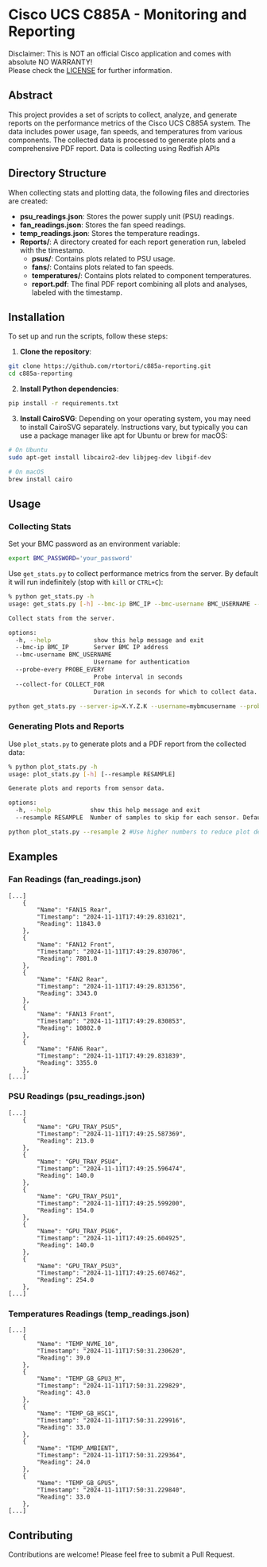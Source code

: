 # Cisco UCS C885A - Monitoring and Reporting

Disclaimer: This is NOT an official Cisco application and comes with absolute NO WARRANTY!<br>
Please check the [LICENSE](https://github.com/rtortori/c885a-reporting/blob/main/LICENSE-CISCO.md ) for further information. <br>

## Abstract

This project provides a set of scripts to collect, analyze, and generate reports on the performance metrics of the Cisco UCS C885A system. The data includes power usage, fan speeds, and temperatures from various components. The collected data is processed to generate plots and a comprehensive PDF report. Data is collecting using Redfish APIs

## Directory Structure

When collecting stats and plotting data, the following files and directories are created:

- **psu_readings.json**: Stores the power supply unit (PSU) readings.
- **fan_readings.json**: Stores the fan speed readings.
- **temp_readings.json**: Stores the temperature readings.
- **Reports/**: A directory created for each report generation run, labeled with the timestamp.
  - **psus/**: Contains plots related to PSU usage.
  - **fans/**: Contains plots related to fan speeds.
  - **temperatures/**: Contains plots related to component temperatures.
  - **report.pdf**: The final PDF report combining all plots and analyses, labeled with the timestamp.

## Installation

To set up and run the scripts, follow these steps:

1. **Clone the repository**:

```bash
git clone https://github.com/rtortori/c885a-reporting.git
cd c885a-reporting
```

2. **Install Python dependencies**:

```bash
pip install -r requirements.txt
```

3. **Install CairoSVG**:
Depending on your operating system, you may need to install CairoSVG separately. Instructions vary, but typically you can use a package manager like apt for Ubuntu or brew for macOS:

```bash
# On Ubuntu
sudo apt-get install libcairo2-dev libjpeg-dev libgif-dev

# On macOS
brew install cairo
```

## Usage

### Collecting Stats

Set your BMC password as an environment variable:

```bash
export BMC_PASSWORD='your_password'
```

Use `get_stats.py` to collect performance metrics from the server. By default it will run indefinitely (stop with `kill` or `CTRL+C`):

```bash
% python get_stats.py -h                                                                          
usage: get_stats.py [-h] --bmc-ip BMC_IP --bmc-username BMC_USERNAME --probe-every PROBE_EVERY [--collect-for COLLECT_FOR]

Collect stats from the server.

options:
  -h, --help            show this help message and exit
  --bmc-ip BMC_IP       Server BMC IP address
  --bmc-username BMC_USERNAME
                        Username for authentication
  --probe-every PROBE_EVERY
                        Probe interval in seconds
  --collect-for COLLECT_FOR
                        Duration in seconds for which to collect data. Runs indefinitely if not specified.
```

```bash
python get_stats.py --server-ip=X.Y.Z.K --username=mybmcusername --probe-every=15
```

### Generating Plots and Reports

Use `plot_stats.py` to generate plots and a PDF report from the collected data:

```bash
% python plot_stats.py -h
usage: plot_stats.py [-h] [--resample RESAMPLE]

Generate plots and reports from sensor data.

options:
  -h, --help           show this help message and exit
  --resample RESAMPLE  Number of samples to skip for each sensor. Default is 1 (consider all samples).
```

```bash
python plot_stats.py --resample 2 #Use higher numbers to reduce plot density.
```

## Examples

### Fan Readings (fan_readings.json)

```
[...]
    {
        "Name": "FAN15 Rear",
        "Timestamp": "2024-11-11T17:49:29.831021",
        "Reading": 11843.0
    },
    {
        "Name": "FAN12 Front",
        "Timestamp": "2024-11-11T17:49:29.830706",
        "Reading": 7801.0
    },
    {
        "Name": "FAN2 Rear",
        "Timestamp": "2024-11-11T17:49:29.831356",
        "Reading": 3343.0
    },
    {
        "Name": "FAN13 Front",
        "Timestamp": "2024-11-11T17:49:29.830853",
        "Reading": 10802.0
    },
    {
        "Name": "FAN6 Rear",
        "Timestamp": "2024-11-11T17:49:29.831839",
        "Reading": 3355.0
    },
[...]
```

### PSU Readings (psu_readings.json)

```
[...]
    {
        "Name": "GPU_TRAY_PSU5",
        "Timestamp": "2024-11-11T17:49:25.587369",
        "Reading": 213.0
    },
    {
        "Name": "GPU_TRAY_PSU4",
        "Timestamp": "2024-11-11T17:49:25.596474",
        "Reading": 140.0
    },
    {
        "Name": "GPU_TRAY_PSU1",
        "Timestamp": "2024-11-11T17:49:25.599200",
        "Reading": 154.0
    },
    {
        "Name": "GPU_TRAY_PSU6",
        "Timestamp": "2024-11-11T17:49:25.604925",
        "Reading": 140.0
    },
    {
        "Name": "GPU_TRAY_PSU3",
        "Timestamp": "2024-11-11T17:49:25.607462",
        "Reading": 254.0
    },
[...]
```

### Temperatures Readings (temp_readings.json)

```
[...]
    {
        "Name": "TEMP_NVME_10",
        "Timestamp": "2024-11-11T17:50:31.230620",
        "Reading": 39.0
    },
    {
        "Name": "TEMP_GB_GPU3_M",
        "Timestamp": "2024-11-11T17:50:31.229829",
        "Reading": 43.0
    },
    {
        "Name": "TEMP_GB_HSC1",
        "Timestamp": "2024-11-11T17:50:31.229916",
        "Reading": 33.0
    },
    {
        "Name": "TEMP_AMBIENT",
        "Timestamp": "2024-11-11T17:50:31.229364",
        "Reading": 24.0
    },
    {
        "Name": "TEMP_GB_GPU5",
        "Timestamp": "2024-11-11T17:50:31.229840",
        "Reading": 33.0
    },
[...]
```

## Contributing

Contributions are welcome! Please feel free to submit a Pull Request.